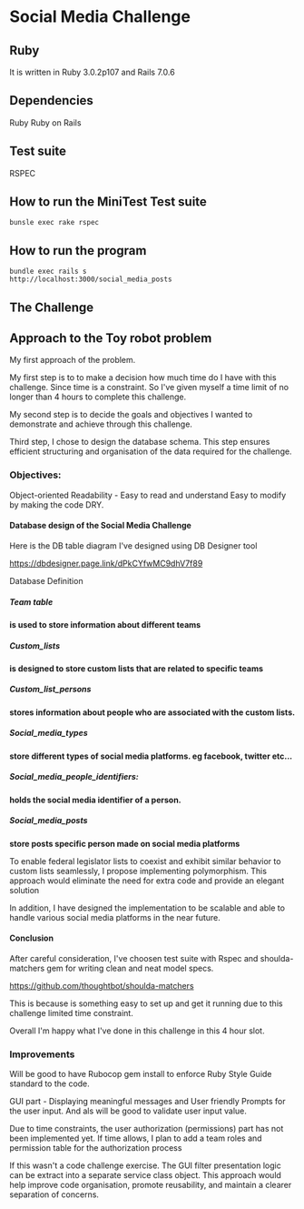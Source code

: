 # Social Media Challenge




## Ruby
It is written in Ruby 3.0.2p107 and Rails 7.0.6

## Dependencies
Ruby
Ruby on Rails

## Test suite
RSPEC

## How to run the MiniTest Test suite

```
bunsle exec rake rspec
```

## How to run the program

```
bundle exec rails s
http://localhost:3000/social_media_posts
```

## The Challenge

## Approach to the Toy robot problem 

My first approach of the problem. 

My first step is to to make a decision how much time do I have with this challenge. Since time is a constraint.
So I've given myself a time limit of no longer than 4 hours to complete this challenge.

My second step is to decide the goals and objectives I wanted to demonstrate and achieve through this challenge.

Third step, I chose to design the database schema. This step ensures efficient structuring and organisation of the data required for the challenge.

### Objectives:              
 
 
 Object-oriented 
 Readability - Easy to read and understand
 Easy to modify by making the code DRY.

  
     
#### Database design of the Social Media Challenge

Here is the DB table diagram I've designed using DB Designer tool

https://dbdesigner.page.link/dPkCYfwMC9dhV7f89

Database Definition
##### Team table
**is used to store information about different teams**
##### Custom_lists
**is designed to store custom lists that are related to specific teams**
##### Custom_list_persons
**stores information about people who are associated with the custom lists.**
##### Social_media_types
**store different types of social media platforms. eg facebook, twitter etc...**
##### Social_media_people_identifiers:
**holds the social media identifier of a person.**
##### Social_media_posts
**store posts specific person made on social media platforms**

To enable federal legislator lists to coexist and exhibit similar behavior to custom lists seamlessly, I propose implementing polymorphism. This approach would eliminate the need for extra code and provide an elegant solution

In addition, I have designed the implementation to be scalable and able to handle various social media platforms in the near future.

#### Conclusion

After careful consideration, I've choosen test suite with Rspec and shoulda-matchers gem for writing clean and neat model specs.

https://github.com/thoughtbot/shoulda-matchers

This is because is something easy to set up and get it running due to this challenge limited time constraint.

Overall I'm happy what I've done in this challenge in this 4 hour slot. 

### Improvements

Will be good to have Rubocop gem install to enforce Ruby Style Guide standard to the code.

GUI part - Displaying meaningful messages and User friendly Prompts for the user input. And als will be good to validate user input value.

Due to time constraints, the user authorization (permissions) part has not been implemented yet. If time allows, I plan to add a team roles and permission table for the authorization process

If this wasn't a code challenge exercise. The GUI filter presentation logic can be extract into a separate service class object. This approach would help improve code organisation, promote reusability, and maintain a clearer separation of concerns.


